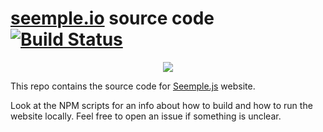 # [seemple.io](http://seemple.io) source code [![Build Status](https://travis-ci.org/seemplejs/seemple.io.svg)](https://travis-ci.org/seemplejs/seemple.io)

<p align="center"><img src="http://i.imgur.com/42Lyr6F.png"></p>

This repo contains the source code for [Seemple.js](https://github.com/seemplejs/seemple) website.

Look at the NPM scripts for an info about how to build and how to run the website locally. Feel free to open an issue if something is unclear.
